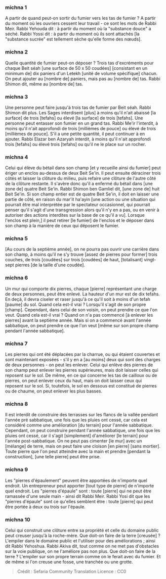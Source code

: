 
### michna 1
A partir de quand peut-on sortir du fumier vers les tas de fumier ? A partir du moment où les ouvriers cessent leur travail - ce sont les mots de Rabbi Meir. Rabbi Yehouda dit : à partir du moment où la "substance douce" a séché. Rabbi Yossi dit : à partir du moment où ils sont attachés [la "substance sucrée" est tellement sèche qu'elle forme des nœuds].

### michna 2
Quelle quantité de fumier peut-on déposer ? Trois tas d'excréments pour chaque Beit séah [une surface de 50 x 50 coudées] [consistant en un minimum de] dix paniers d'un Letekh [unité de volume spécifique] chacun. On peut ajouter au [nombre de] paniers, mais pas au [nombre de] tas. Rabbi Shimon dit, même au [nombre de] tas.

### michna 3
Une personne peut faire jusqu'à trois tas de fumier par Beit séah. Rabbi Shimon dit plus. Les Sages interdisent [plus] à moins qu'il n'ait abaissé [la surface] de trois [tefahs] ou élevé [la surface] de trois [tefahs]. Une personne peut entasser son fumier en un grand tas. Rabbi Me'ir l'interdit, à moins qu'il n'ait approfondi de trois [millièmes de pouce] ou élevé de trois [millièmes de pouce]. S'il a une petite quantité, il peut continuer à en ajouter. Rabbi Elazar ben Azaryah interdit, à moins qu'il n'ait approfondi trois [tefahs] ou élevé trois [tefahs] ou qu'il ne le place sur un rocher.

### michna 4
Celui qui élève du bétail dans son champ [et y recueille ainsi du fumier] peut ériger un enclos au-dessus de deux Beit Se'in. Il peut ensuite déraciner trois côtés et laisser la clôture du milieu, puis refaire une clôture de l'autre côté de la clôture restante. Il s'avère donc qu'il a enfermé du bétail dans [une zone de] quatre Beit Se'in. Rabbi Shimon ben Gamliel dit, [une zone de] huit Beit Se'in. Si son champ entier est de quatre Beit Se'in, il doit en laisser une partie de côté, en raison du mar'it ha'ayin [une action ou une situation qui pourrait être mal interprétée par le spectateur occasionnel, qui pourrait penser qu'il s'agit d'une transgression alors qu'il n'y en a pas, ou en venir à autoriser des actions interdites sur la base de ce qu'il a vu]. Lorsque l'enclos est plein,] il peut retirer [le fumier] de l'enclos et le déposer dans son champ à la manière de ceux qui déposent le fumier.

### michna 5
[Au cours de la septième année], on ne pourra pas ouvrir une carrière dans son champ, à moins qu'il ne s'y trouve [assez de pierres pour former] trois couches, de trois [coudées] sur trois [coudées] de haut, [totalisant] vingt-sept pierres [de la taille d'une coudée].

### michna 6
Un mur qui comporte dix pierres, chaque [pierre] représentant une charge de deux personnes, peut être enlevé. La hauteur d'un mur est de dix tefahs. En deçà, il devra ciseler et raser jusqu'à ce qu'il soit à moins d'un tefah [paume] du sol. Quand cela est-il vrai ? Lorsqu'il s'agit de son propre [champ]. Cependant, dans celui de son voisin, on peut prendre ce que l'on veut. Quand cela est-il vrai ? Quand on n'a pas commencé [à enlever les pierres] avant la septième année. Mais si on a commencé avant l'année sabbatique, on peut prendre ce que l'on veut [même sur son propre champ pendant l'année sabbatique].

### michna 7
Les pierres qui ont été déplacées par la charrue, ou qui étaient couvertes et sont maintenant exposées - s'il y en a [au moins] deux qui sont des charges de deux personnes - on peut les enlever. Celui qui enlève des pierres de son champ peut enlever les pierres supérieures, mais doit laisser celles qui reposent sur le sol. De même, en ce qui concerne les tas de cailloux ou de pierres, on peut enlever ceux du haut, mais on doit laisser ceux qui reposent sur le sol. Si, toutefois, le sol en dessous est constitué de pierres ou de chaume, on peut enlever les plus basses.

### michna 8
Il est interdit de construire des terrasses sur les flancs de la vallée pendant l'année pré sabbatique, une fois que les pluies ont cessé, car cela est considéré comme une amélioration [du terrain] pour l'année sabbatique. Cependant, on peut construire pendant l'année sabbatique, une fois que les pluies ont cessé, car il s'agit [simplement] d'améliorer [le terrain] pour l'année post-sabbatique. On ne peut pas cimenter [le mur] avec un [mélange] de terre, mais on peut faire une cloison [en pierre] [sans mortier]. Toute pierre que l'on peut atteindre avec la main et prendre [pendant la construction], [une telle pierre] peut être prise.

### michna 9
Les "pierres d'épaulement" peuvent être apportées de n'importe quel endroit. Un entrepreneur peut apporter [tout type de pierre] de n'importe quel endroit. Les "pierres d'épaule" sont : toute [pierre] qui ne peut être ramassée d'une seule main - ainsi dit Rabbi Meir. Rabbi Yosi dit que les "pierres d'épaule" sont ce qu'elles semblent être : toute [pierre] qui peut être portée à deux ou trois sur l'épaule.

### michna 10
Celui qui construit une clôture entre sa propriété et celle du domaine public peut creuser jusqu'à la roche-mère. Que doit-on faire de la terre [creusée] ? L'empiler dans le domaine public et l'utiliser pour des améliorations ; ainsi dit Rabbi Yehoshua. Rabbi Akiva dit, tout comme on ne met pas d'obstacles sur la voie publique, on ne l'améliore pas non plus. Que doit-on faire de la terre ? L'empiler sur son propre terrain comme on le ferait avec du fumier. Et de même si l'on creuse une fosse, une tranchée ou une grotte.

>Crédit : Sefaria Community Translation
>Licence : CC0